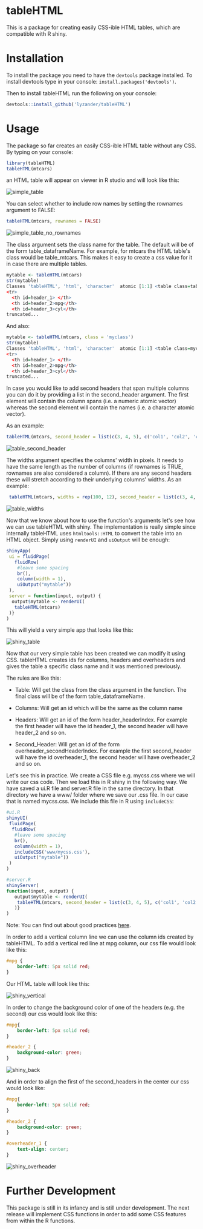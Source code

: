 # tableHTML

This is a package for creating easily CSS-ible HTML tables, which are compatible with R shiny.

# Installation

To install the package you need to have the `devtools` package installed. To install devtools type in your console: `install.packages('devtools')`.

Then to install tableHTML run the following on your console:

```R
devtools::install_github('lyzander/tableHTML')
```

# Usage

The package so far creates an easily CSS-ible HTML table without any CSS. By typing on your console:

```R
library(tableHTML)
tableHTML(mtcars)
```

an HTML table will appear on viewer in R studio and will look like this:

![simple_table](https://github.com/LyzandeR/tableHTML/blob/master/readme_files/simple_table.PNG)

You can select whether to include row names by setting the rownames argument to FALSE:

```R
tableHTML(mtcars, rownames = FALSE)
```

![simple_table_no_rownames](https://github.com/LyzandeR/tableHTML/blob/master/readme_files/table_no_rownames.PNG)

The class argument sets the class name for the table. The default will be of the form table_dataframeName. For example, for mtcars the HTML table's class would be table_mtcars. This makes it easy to create a css value for it in case there are multiple tables.

```R
mytable <- tableHTML(mtcars)
str(mytable)
Classes 'tableHTML', 'html', 'character'  atomic [1:1] <table class=table_mtcars border=1 style="border-collapse: collapse;">
<tr>
  <th id=header_1> </th>
  <th id=header_2>mpg</th>
  <th id=header_3>cyl</th>
truncated...
```
And also:

```R
mytable <- tableHTML(mtcars, class = 'myclass')
str(mytable)
Classes 'tableHTML', 'html', 'character'  atomic [1:1] <table class=myclass border=1 style="border-collapse: collapse;">
<tr>
  <th id=header_1> </th>
  <th id=header_2>mpg</th>
  <th id=header_3>cyl</th>
truncated...
```

In case you would like to add second headers that span multiple columns you can do it by providing a list in the second_header argument. The first element will contain the column spans (i.e. a numeric atomic vector) whereas the second element will contain the names (i.e. a character atomic vector).

As an example:

```R
tableHTML(mtcars, second_header = list(c(3, 4, 5), c('col1', 'col2', 'col3')))
```

![table_second_header](https://github.com/LyzandeR/tableHTML/blob/master/readme_files/table_second_headers.PNG)

The widths argument specifies the columns' width in pixels. It needs to have the same length as the number of columns (if rownames is TRUE, rownames are also considered a column). If there are any second headers these will stretch according to their underlying columns' widths. As an example:

```R
 tableHTML(mtcars, widths = rep(100, 12), second_header = list(c(3, 4, 5), c('col1', 'col2', 'col3')))
```
![table_widths](https://github.com/LyzandeR/tableHTML/blob/master/readme_files/table_widths.PNG)


Now that we know about how to use the function's arguments let's see how we can use tableHTML with shiny. The implementation is really simple since internally tableHTML uses `htmltools::HTML` to convert the table into an HTML object. Simply using `renderUI` and `uiOutput` will be enough:

```R
shinyApp(
 ui = fluidPage(
   fluidRow(
    #leave some spacing
    br(),
    column(width = 1),
    uiOutput("mytable"))
 ), 
 server = function(input, output) {
  output$mytable <- renderUI( 
   tableHTML(mtcars)
 )}
)
```

This will yield a very simple app that looks like this:

![shiny_table](https://github.com/LyzandeR/tableHTML/blob/master/readme_files/Shiny_table.PNG)

Now that our very simple table has been created we can modify it using CSS. tableHTML creates ids for columns, headers and overheaders and gives the table a specific class name and it was mentioned previously.

The rules are like this:

* Table: Will get the class from the class argument in the function. The final class will be of the form table_dataframeName.

* Columns: Will get an id which will be the same as the column name

* Headers: Will get an id of the form header_headerIndex. For example the first header will have the id header_1, the second header will have header_2 and so on.

* Second_Header: Will get an id of the form overheader_secondHeaderIndex. For example the first second_header will have the id overheader_1, the second header will have overheader_2 and so on.

Let's see this in practice. We create a CSS file e.g. mycss.css where we will write our css code. Then we load this in R shiny in the following way. We have saved a ui.R file and server.R file in the same directory. In that directory we have a www/ folder where we save our .css file. In our case that is named mycss.css. We include this file in R using `includeCSS`:

```R
#ui.R
shinyUI(
 fluidPage(
  fluidRow(
   #leave some spacing
   br(),
   column(width = 1),
   includeCSS('www/mycss.css'),
   uiOutput("mytable"))
 )
)

#server.R
shinyServer(
function(input, output) {
   output$mytable <- renderUI( 
    tableHTML(mtcars, second_header = list(c(3, 4, 5), c('col1', 'col2', 'col3')))
   )}
)
```

Note: You can find out about good practices [here](http://shiny.rstudio.com/articles/css.html).

In order to add a vertical column line we can use the column ids created by tableHTML. To add a vertical red line at mpg column, our css file would look like this:

```CSS
#mpg {
	border-left: 5px solid red;
}
``` 

Our HTML table will look like this:

![shiny_vertical](https://github.com/LyzandeR/tableHTML/blob/master/readme_files/shiny_vertical_line.PNG)

In order to change the background color of one of the headers (e.g. the second) our css would look like this:

```CSS
#mpg{
	border-left: 5px solid red;
}

#header_2 {
	background-color: green;
}
``` 
![shiny_back](https://github.com/LyzandeR/tableHTML/blob/master/readme_files/shiny_header_color.PNG)


And in order to align the first of the second_headers in the center our css would look like:

```CSS
#mpg{
	border-left: 5px solid red;
}

#header_2 {
	background-color: green;
}

#overheader_1 {
	text-align: center;
}
``` 

![shiny_overheader](https://github.com/LyzandeR/tableHTML/blob/master/readme_files/shiny_overheader_center.PNG)

# Further Development

This package is still in its infancy and is still under development. The next release will implement CSS functions in order to add some CSS features from within the R functions.